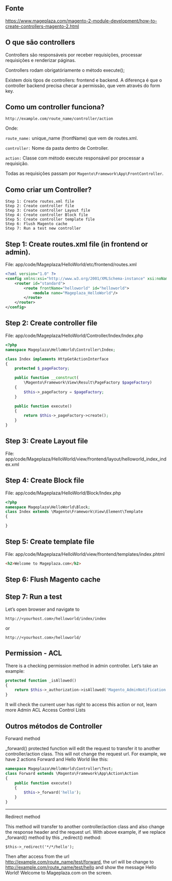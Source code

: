 ## Fonte

https://www.mageplaza.com/magento-2-module-development/how-to-create-controllers-magento-2.html

## O que são controllers

Controllers são responsáveis por receber requisições, processar requisições e renderizar páginas.

Controllers rodam obrigatóriamente o método execute();

Existem dois tipos de controllers: frontend e backend. A diferença é que o controller backend precisa checar a permissão, que vem através do form key.

## Como um controller funciona?

`http://example.com/route_name/controller/action`

Onde:

`route_name:` unique_name (frontName) que vem de routes.xml.

`controller:` Nome da pasta dentro de Controller.

`action:` Classe com método execute responsável por processar a requisição.

Todas as requisições passam por `Magento\Framework\App\FrontController`.

## Como criar um Controller?

```
Step 1: Create routes.xml file
Step 2: Create controller file
Step 3: Create controller Layout file
Step 4: Create controller Block file
Step 5: Create controller template file
Step 6: Flush Magento cache
Step 7: Run a test new controller
```

## Step 1: Create routes.xml file (in frontend or admin).

File: app/code/Mageplaza/HelloWorld/etc/frontend/routes.xml

```xml
<?xml version="1.0" ?>
<config xmlns:xsi="http://www.w3.org/2001/XMLSchema-instance" xsi:noNamespaceSchemaLocation="urn:magento:framework:App/etc/routes.xsd">
    <router id="standard">
        <route frontName="helloworld" id="helloworld">
            <module name="Mageplaza_HelloWorld"/>
        </route>
    </router>
</config>
```

## Step 2: Create controller file

File: app/code/Mageplaza/HelloWorld/Controller/Index/Index.php

```php
<?php
namespace Mageplaza\HelloWorld\Controller\Index;

class Index implements HttpGetActionInterface
{
	protected $_pageFactory;

	public function __construct(
		\Magento\Framework\View\Result\PageFactory $pageFactory)
	{
		$this->_pageFactory = $pageFactory;
	}

	public function execute()
	{
		return $this->_pageFactory->create();
	}
}
```

## Step 3: Create Layout file

File: app/code/Mageplaza/HelloWorld/view/frontend/layout/helloworld_index_index.xml

<?xml version="1.0"?>
<page xmlns:xsi="http://www.w3.org/2001/XMLSchema-instance" layout="1column" xsi:noNamespaceSchemaLocation="urn:magento:framework:View/Layout/etc/page_configuration.xsd">
    <referenceContainer name="content">
        <block class="Mageplaza\HelloWorld\Block\Index" name="helloworld_index_index" template="Mageplaza_HelloWorld::index.phtml" />
    </referenceContainer>
</page>

## Step 4: Create Block file

File: app/code/Mageplaza/HelloWorld/Block/Index.php

```php
<?php
namespace Mageplaza\HelloWorld\Block;
class Index extends \Magento\Framework\View\Element\Template
{

}
```

## Step 5: Create template file

File: app/code/Mageplaza/HelloWorld/view/frontend/templates/index.phtml

```html
<h2>Welcome to Mageplaza.com</h2>
```

## Step 6: Flush Magento cache

## Step 7: Run a test

Let’s open browser and navigate to

`http://<yourhost.com>/helloworld/index/index`

or

`http://<yourhost.com>/helloworld/`

## Permission - ACL

There is a checking permission method in admin controller. Let’s take an example:

```php
protected function _isAllowed()
{
    return $this->_authorization->isAllowed('Magento_AdminNotification::show_list');
}
```

It will check the current user has right to access this action or not, learn more Admin ACL Access Control Lists

## Outros métodos de Controller

Forward method

_forward() protected function will edit the request to transfer it to another controller/action class. This will not change the request url. For example, we have 2 actions Forward and Hello World like this:

```php
namespace Mageplaza\HelloWorld\Controller\Test;
class Forward extends \Magento\Framework\App\Action\Action
{
	public function execute()
	{
		$this->_forward('hello');
	}
}
```

---------
Redirect method

This method will transfer to another controller/action class and also change the response header and the request url. With above example, if we replace _forward() method by this _redirect() method:

	$this->_redirect('*/*/hello');

Then after access from the url http://example.com/route_name/test/forward, the url will be change to http://example.com/route_name/test/hello and show the message Hello World! Welcome to Mageplaza.com on the screen.